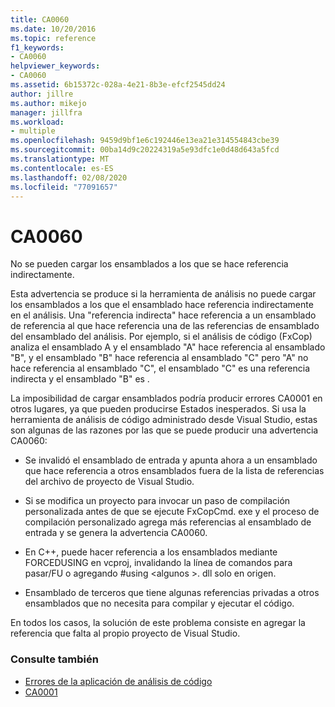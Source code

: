```yaml
---
title: CA0060
ms.date: 10/20/2016
ms.topic: reference
f1_keywords:
- CA0060
helpviewer_keywords:
- CA0060
ms.assetid: 6b15372c-028a-4e21-8b3e-efcf2545dd24
author: jillre
ms.author: mikejo
manager: jillfra
ms.workload:
- multiple
ms.openlocfilehash: 9459d9bf1e6c192446e13ea21e314554843cbe39
ms.sourcegitcommit: 00ba14d9c20224319a5e93dfc1e0d48d643a5fcd
ms.translationtype: MT
ms.contentlocale: es-ES
ms.lasthandoff: 02/08/2020
ms.locfileid: "77091657"
---
```

# <a name="ca0060"></a>CA0060

No se pueden cargar los ensamblados a los que se hace referencia indirectamente.

Esta advertencia se produce si la herramienta de análisis no puede cargar los ensamblados a los que el ensamblado hace referencia indirectamente en el análisis. Una "referencia indirecta" hace referencia a un ensamblado de referencia al que hace referencia una de las referencias de ensamblado del ensamblado del análisis. Por ejemplo, si el análisis de código (FxCop) analiza el ensamblado A y el ensamblado "A" hace referencia al ensamblado "B", y el ensamblado "B" hace referencia al ensamblado "C" pero "A" no hace referencia al ensamblado "C", el ensamblado "C" es una referencia indirecta y el ensamblado "B" es .

La imposibilidad de cargar ensamblados podría producir errores CA0001 en otros lugares, ya que pueden producirse Estados inesperados. Si usa la herramienta de análisis de código administrado desde Visual Studio, estas son algunas de las razones por las que se puede producir una advertencia CA0060:

- Se invalidó el ensamblado de entrada y apunta ahora a un ensamblado que hace referencia a otros ensamblados fuera de la lista de referencias del archivo de proyecto de Visual Studio.

- Si se modifica un proyecto para invocar un paso de compilación personalizada antes de que se ejecute FxCopCmd. exe y el proceso de compilación personalizado agrega más referencias al ensamblado de entrada y se genera la advertencia CA0060.

- En C++, puede hacer referencia a los ensamblados mediante FORCEDUSING en vcproj, invalidando la línea de comandos para pasar/FU o agregando #using \<algunos >. dll solo en origen.

- Ensamblado de terceros que tiene algunas referencias privadas a otros ensamblados que no necesita para compilar y ejecutar el código.

En todos los casos, la solución de este problema consiste en agregar la referencia que falta al propio proyecto de Visual Studio.

### <a name="see-also"></a>Consulte también

- [Errores de la aplicación de análisis de código](../code-quality/code-analysis-application-errors.md)
- [CA0001](ca0001.md)
